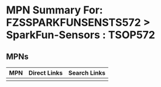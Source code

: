 



# MPN Summary For: FZSSPARKFUNSENSTS572 > SparkFun-Sensors : TSOP572

## MPNs
  

|MPN|Direct Links|Search Links|
| :--- | :--- | :--- |
||||

